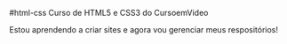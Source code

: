 #html-css
Curso de HTML5 e CSS3 do CursoemVideo

Estou aprendendo a criar sites e agora vou gerenciar meus respositórios!
